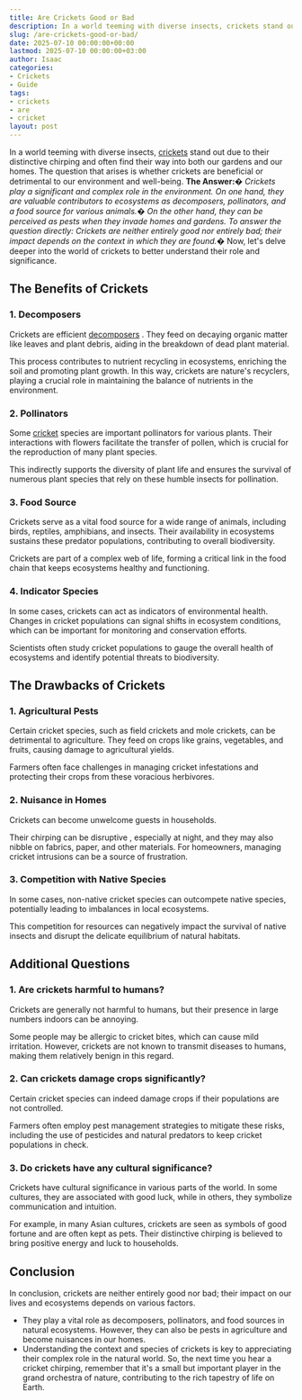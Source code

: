 ```yaml
---
title: Are Crickets Good or Bad
description: In a world teeming with diverse insects, crickets stand out due to their distinctive chirping and often find their way into both our gardens and our homes.
slug: /are-crickets-good-or-bad/
date: 2025-07-10 00:00:00+00:00
lastmod: 2025-07-10 00:00:00+03:00
author: Isaac
categories:
- Crickets
- Guide
tags:
- crickets
- are
- cricket
layout: post
---
```

In a world teeming with diverse insects, [crickets](https://pestpolicy.com/are-crickets-decomposers/) stand out due to their distinctive chirping and often find their way into both our gardens and our homes. The question that arises is whether crickets are beneficial or detrimental to our environment and well-being.
**The Answer:�**
*Crickets play a significant and complex role in the environment. On one hand, they are valuable contributors to ecosystems as decomposers, pollinators, and a food source for various animals.�*
*On the other hand, they can be perceived as pests when they invade homes and gardens. To answer the question directly: Crickets are neither entirely good nor entirely bad; their impact depends on the context in which they are found.�*
Now, let's delve deeper into the world of crickets to better understand their role and significance.
## The Benefits of Crickets
### 1. Decomposers
Crickets are efficient
[decomposers](https://pestpolicy.com/are-crickets-decomposers/)
. They feed on decaying organic matter like leaves and plant debris, aiding in the breakdown of dead plant material.

This process contributes to nutrient recycling in ecosystems, enriching the soil and promoting plant growth. In this way, crickets are nature's recyclers, playing a crucial role in maintaining the balance of nutrients in the environment.
### 2. Pollinators
Some [cricket](https://pestpolicy.com/are-crickets-herbivores-or-omnivores/) species are important pollinators for various plants. Their interactions with flowers facilitate the transfer of pollen, which is crucial for the reproduction of many plant species.

This indirectly supports the diversity of plant life and ensures the survival of numerous plant species that rely on these humble insects for pollination.
### 3. Food Source
Crickets serve as a vital food source for a wide range of animals, including birds, reptiles, amphibians, and insects. Their availability in ecosystems sustains these predator populations, contributing to overall biodiversity.

Crickets are part of a complex web of life, forming a critical link in the food chain that keeps ecosystems healthy and functioning.
### 4. Indicator Species
In some cases, crickets can act as indicators of environmental health. Changes in cricket populations can signal shifts in ecosystem conditions, which can be important for monitoring and conservation efforts.

Scientists often study cricket populations to gauge the overall health of ecosystems and identify potential threats to biodiversity.
## The Drawbacks of Crickets
### 1. Agricultural Pests
Certain cricket species, such as field crickets and mole crickets, can be detrimental to agriculture. They feed on crops like grains, vegetables, and fruits, causing damage to agricultural yields.

Farmers often face challenges in managing cricket infestations and protecting their crops from these voracious herbivores.
### 2. Nuisance in Homes
Crickets can become unwelcome guests in households.

Their
chirping can be disruptive
, especially at night, and they may also nibble on fabrics, paper, and other materials. For homeowners, managing cricket intrusions can be a source of frustration.
### 3. Competition with Native Species
In some cases, non-native cricket species can outcompete native species, potentially leading to imbalances in local ecosystems.

This competition for resources can negatively impact the survival of native insects and disrupt the delicate equilibrium of natural habitats.
## Additional Questions
### 1. Are crickets harmful to humans?
Crickets are generally not harmful to humans, but their presence in large numbers indoors can be annoying.

Some people may be allergic to cricket bites, which can cause mild irritation. However, crickets are not known to transmit diseases to humans, making them relatively benign in this regard.
### 2. Can crickets damage crops significantly?
Certain cricket species can indeed damage crops if their populations are not controlled.

Farmers often employ pest management strategies to mitigate these risks, including the use of pesticides and natural predators to keep cricket populations in check.
### 3. Do crickets have any cultural significance?
Crickets have cultural significance in various parts of the world. In some cultures, they are associated with good luck, while in others, they symbolize communication and intuition.

For example, in many Asian cultures, crickets are seen as symbols of good fortune and are often kept as pets. Their distinctive chirping is believed to bring positive energy and luck to households.
## Conclusion
In conclusion, crickets are neither entirely good nor bad; their impact on our lives and ecosystems depends on various factors.
- They play a vital role as decomposers, pollinators, and food sources in natural ecosystems. However, they can also be pests in agriculture and become nuisances in our homes.
- Understanding the context and species of crickets is key to appreciating their complex role in the natural world.
So, the next time you hear a cricket chirping, remember that it's a small but important player in the grand orchestra of nature, contributing to the rich tapestry of life on Earth.